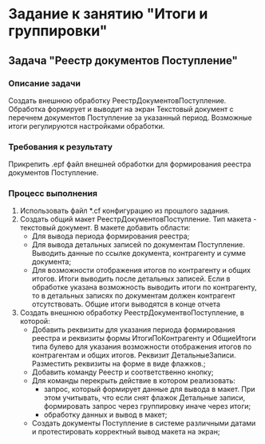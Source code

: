 # Задание к занятию "Итоги и группировки"

## Задача "Реестр документов Поступление"

### Описание задачи

Создать внешнюю обработку РеестрДокументовПоступление. Обработка формирует и выводит на экран Текстовый документ с перечнем документов Поступление за указанный период. Возможные итоги регулируются настройками обработки.

### Требования к результату

Прикрепить .epf файл внешней обработки для формирования реестра документов Поступление.

### Процесс выполнения

1. Использовать файл *.cf конфигурацию из прошлого задания. 
2. Создать общий макет РеестрДокументовПоступление. Тип макета - текстовый документ. В макете добавить области:
    * Для вывода периода формирования реестра;
    * Для вывода детальных записей по документам Поступление. Выводить данные по ссылке документа, контрагенту и сумме документа;
    * Для возможности отображения итогов по контрагенту и общих итогов. Итоги выводить после детальных записей. Если в обработке указана возможность выводить итоги по контрагенту,
      то в детальных записях по документам должен контрагент отсутствовать. Общие итоги выводятся в конце отчета       
3. Создать внешнюю обработку РеестрДокументвоПоступление, в которой:
    * Добавить реквизиты для указания периода формирования реестра и реквизиты формы ИтогиПоКонтрагенту и ОбщиеИтоги типа булево для указания возможности отображения итогов по 
      контрагентам и общих итогов. Реквизит ДетальныеЗаписи. Разместить реквизиты на форме в виде флажков.;
    * Добавить команду Реестр и соответственно кнопку;
    * Для команды перекрыть действие в котором реализовать:
      - запрос, который формирует данные для вывода в макет. При этом учитывать, что если снят флажок Детальные записи, формировать запрос через группировку иначе через итоги;
      - обработку данных и вывод в макет;
    * Создать документы Поступление в системе различными датами и протестировать корректный вывод макета на экран;
